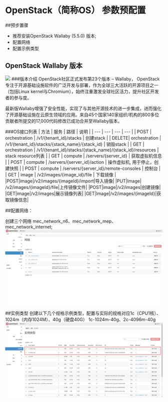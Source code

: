 # OpenStack（简称OS） 参数预配置
##预步置骤
- 推荐安装OpenStack Wallaby (5.5.0) 版本;
- 配置网络
- 配置示例类型

## OpenStack Wallaby 版本
![](https://pics6.baidu.com/feed/9c16fdfaaf51f3def0316ac698d1ab173b29795c.jpeg?token=fd931b36007bef42854fd783e3a21496)
###版本介绍
OpenStack社区正式发布第23个版本 – Wallaby， OpenStack专注于开源基础设施软件的广泛开发与部署，作为全球三大活跃的开源项目之一（包括Linux kernel与Chromium），始终注重激发全球社区活力，提升社区开发者的参与度。

最新版Wallaby增强了安全性能，实现了与其他开源技术的进一步集成，进而强化了开源基础设施在云原生领域的应用。来自45个国家140家组织/机构的800多位贡献者所提交的17,000代码修改已成功合并至Wallaby版本。

###OS接口列表
| 方法 | 服务 | 路径 | 说明 |
| --- | --- | --- | --- |
| POST | orchestration | /v1/{tenant_id}/stacks | 创建stack |
| DELETE| orchestration | /v1/{tenant_id}/stacks/{stack_name}/{stack_id} | 销毁stack |
| GET | orchestration | /v1/{tenant_id}/stacks/{stack_name}/{stack_id}/resources | stack resource列表 |
| GET | compute | /servers/{server_id} | 获取虚拟机信息 |
| POST | compute | /servers/{server_id}/action | 操作虚拟机, 用于停止，创建快照 |
| POST | compute | /servers/{server_id}/remote-consoles | 控制台 |
| GET | image | /v2/images/{image_id}/file | 下载镜像 |
|POST|image|/v2/images/{imageId}/import|导入镜像|
|PUT|Image| /v2/images/{imageId}/file|上传镜像文件|
|POST|image|/v2/images|创建镜像|
|GET|image|/v2/images|展示镜像列表|
|GET|Image|/v2/images/{imageId}|获取镜像信息|


##配置网络：

创建三个网络
mec_network_n6、mec_network_mep、mec_network_internet;
![](/uploads/images/2021/v1.2/Developer/OSPreconfigred_Network.png "网络配置.png")

##实例类型
创建以下几个规格示例类型，配置与实际的规格对应1c（CPU1核）、1024m（内存1024M）、40g（硬盘40G）
1c-1024m-40g、2c-4096m-40g
![](/uploads/images/2021/v1.2/Developer/OSPreconfigred_Flavor.png "实例类型.png")